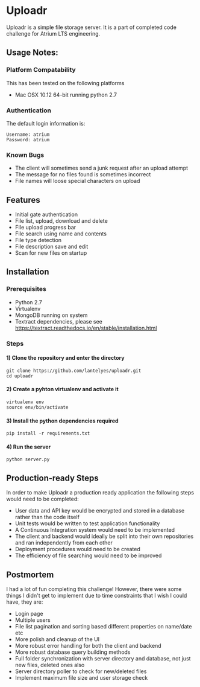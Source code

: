 # Uploadr

Uploadr is a simple file storage server.
It is a part of completed code challenge for Atrium LTS engineering.

## Usage Notes:
### Platform Compatability
This has been tested on the following platforms
* Mac OSX 10.12 64-bit running python 2.7

### Authentication
The default login information is:
```
Username: atrium
Password: atrium
```


### Known Bugs
* The client will sometimes send a junk request after an upload attempt
* The message for no files found is sometimes incorrect
* File names will loose special characters on upload


## Features
* Initial gate authentication
* File list, upload, download and delete
* FIle upload progress bar
* File search using name and contents
* File type detection
* File description save and edit
* Scan for new files on startup


## Installation

### Prerequisites
* Python 2.7
* Virtualenv
* MongoDB running on system
* Textract dependencies, please see https://textract.readthedocs.io/en/stable/installation.html

### Steps

#### 1) Clone the repository and enter the directory
```
git clone https://github.com/lantelyes/uploadr.git
cd uploadr
```

#### 2) Create a pyhton virtualenv and activate it
```
virtualenv env
source env/bin/activate
```

#### 3) Install the python dependencies required
```
pip install -r requirements.txt
```

#### 4) Run the server
```
python server.py
```

## Production-ready Steps
In order to make Uploadr a production ready application the following steps would need to be completed:

* User data and API key would be encrypted and stored in a database rather than the code itself
* Unit tests would be written to test application functionality
* A Continuous Integration system would need to be implemented
* The client and backend would ideally be split into their own repositories and ran independently from each other
* Deployment procedures would need to be created
* The efficiency of file searching would need to be improved

## Postmortem
I had a lot of fun completing this challenge! However, there were some things I didn't get to implement due to time constraints that I wish I could have, they are:

* Login page
* Multiple users
* File list pagination and sorting based different properties on name/date etc
* More polish and cleanup of the UI
* More robust error handling for both the client and backend
* More robust database query building methods
* Full folder synchronization with server directory and database, not just new files, deleted ones also
* Server directory poller to check for new/deleted files
* Implement maximum file size and user storage check